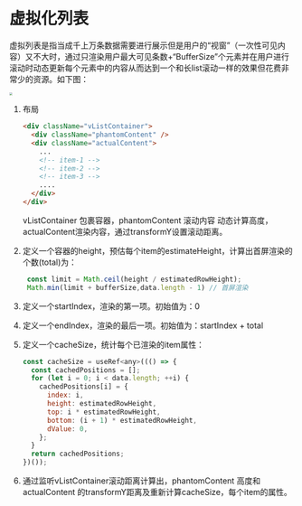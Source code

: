 # 虚拟化列表

虚拟列表是指当成千上万条数据需要进行展示但是用户的“视窗”（一次性可见内容）又不大时，通过只渲染用户最大可见条数+“BufferSize”个元素并在用户进行滚动时动态更新每个元素中的内容从而达到一个和长list滚动一样的效果但花费非常少的资源。如下图：

<img src="../../img/vList.jpg" style="zoom:33%;" />

1. 布局

   ```html
   <div className="vListContainer">
     <div className="phantomContent" />
     <div className="actualContent">
       ...
       <!-- item-1 -->
       <!-- item-2 -->
       <!-- item-3 -->
       ....
     </div>
   </div>
   ```

   vListContainer 包裹容器，phantomContent 滚动内容 动态计算高度，actualContent渲染内容，通过transformY设置滚动距离。

2. 定义一个容器的height，预估每个item的estimateHeight，计算出首屏渲染的个数(total)为：

   ```js
    const limit = Math.ceil(height / estimatedRowHeight);
    Math.min(limit + bufferSize,data.length - 1) // 首屏渲染
   ```

3. 定义一个startIndex，渲染的第一项。初始值为：0

4. 定义一个endIndex，渲染的最后一项。初始值为：startIndex + total

5. 定义一个cacheSize，统计每个已渲染的item属性：

   ```js
   const cacheSize = useRef<any>((() => {
     const cachedPositions = [];
     for (let i = 0; i < data.length; ++i) {
       cachedPositions[i] = {
         index: i,
         height: estimatedRowHeight,
         top: i * estimatedRowHeight,
         bottom: (i + 1) * estimatedRowHeight,
         dValue: 0,
       };
     }
     return cachedPositions;
   })());
   ```

5. 通过监听vListContainer滚动距离计算出，phantomContent 高度和actualContent 的transformY距离及重新计算cacheSize，每个item的属性。


